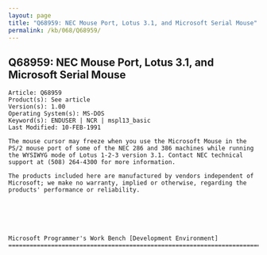 ```yaml
---
layout: page
title: "Q68959: NEC Mouse Port, Lotus 3.1, and Microsoft Serial Mouse"
permalink: /kb/068/Q68959/
---
```


## Q68959: NEC Mouse Port, Lotus 3.1, and Microsoft Serial Mouse

	Article: Q68959
	Product(s): See article
	Version(s): 1.00
	Operating System(s): MS-DOS
	Keyword(s): ENDUSER | NCR | mspl13_basic
	Last Modified: 10-FEB-1991
	
	The mouse cursor may freeze when you use the Microsoft Mouse in the
	PS/2 mouse port of some of the NEC 286 and 386 machines while running
	the WYSIWYG mode of Lotus 1-2-3 version 3.1. Contact NEC technical
	support at (508) 264-4300 for more information.
	
	The products included here are manufactured by vendors independent of
	Microsoft; we make no warranty, implied or otherwise, regarding the
	products' performance or reliability.
	
	
	
	
	
	
	Microsoft Programmer's Work Bench [Development Environment]
	=============================================================================
